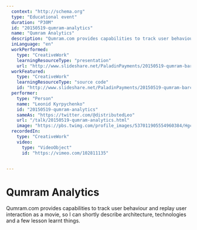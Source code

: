 ```yaml
---
  context: "http://schema.org"
  type: "Educational event"
  duration: "P30M"
  id: "20150519-qumram-analytics"
  name: "Qumram Analytics"
  description: "Qumram.com provides capabilities to track user behaviour and replay user interaction as a movie, so I can shortly describe architecture, technologies and a few lesson learnt things."
  inLanguage: "en"
  workPerformed: 
    type: "CreativeWork"
    learningResourceType: "presentation"
    url: "http://www.slideshare.net/PaladinPayments/20150519-qumram-barcelonajs"
  workFeatured: 
    type: "CreativeWork"
    learningResourceType: "source code"
    id: "http://www.slideshare.net/PaladinPayments/20150519-qumram-barcelonajs"
  performer: 
    type: "Person"
    name: "Leonid Kyrpychenko"
    id: "20150519-qumram-analytics"
    sameAs: "https://twitter.com/@distributedLeo"
    url: "/talk/20150519-qumram-analytics.html"
    image: "https://pbs.twimg.com/profile_images/537011905554960384/HgcnZ5RK.jpeg"
  recordedIn: 
    type: "CreativeWork"
    video: 
      type: "VideoObject"
      id: "https://vimeo.com/102811135"


---
```

# Qumram Analytics

Qumram.com provides capabilities to track user behaviour and replay user interaction as a movie, so I can shortly describe architecture, technologies and a few lesson learnt things.